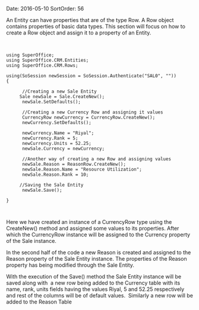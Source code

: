 Date: 2016-05-10
SortOrder: 56

An Entity can have properties that are of the type Row. A Row object contains properties of basic data types. This section will focus on how to create a Row object and assign it to a property of an Entity.

 

```
using SuperOffice;
using SuperOffice.CRM.Entities;
using SuperOffice.CRM.Rows;
 
using(SoSession newSession = SoSession.Authenticate("SAL0", ""))
{
 
      //Creating a new Sale Entity
     Sale newSale = Sale.CreateNew();
      newSale.SetDefaults();
 
      //Creating a new Currency Row and assigning it values
      CurrencyRow newCurrency = CurrencyRow.CreateNew();
      newCurrency.SetDefaults();
 
      newCurrency.Name = "Riyal";
      newCurrency.Rank = 5;
      newCurrency.Units = 52.25;
      newSale.Currency = newCurrency;
 
      //Another way of creating a new Row and assigning values
      newSale.Reason = ReasonRow.CreateNew();
      newSale.Reason.Name = "Resource Utilization";
      newSale.Reason.Rank = 10;
                          
     //Saving the Sale Entity
      newSale.Save();
 
}

 
```

Here we have created an instance of a CurrencyRow type using the CreateNew() method and assigned some values to its properties. After which the CurrencyRow instance will be assigned to the Currency property of the Sale instance.

In the second half of the code a new Reason is created and assigned to the Reason property of the Sale Entity instance. The properties of the Reason property has being modified through the Sale Entity.

With the execution of the Save() method the Sale Entity instance will be saved along with  a new row being added to the Currency table with its name, rank, units fields having the values Riyal, 5 and 52.25 respectively and rest of the columns will be of default values.  Similarly a new row will be added to the Reason Table
